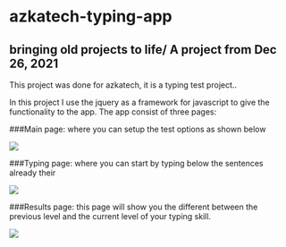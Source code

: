 # azkatech-typing-app

## bringing old projects to life/ A project from Dec 26, 2021

This project was done for azkatech, it is a typing test project..

In this project I use the jquery as a framework for javascript to give the functionality to the app.
The app consist of three pages:

###Main page:
where you can setup the test options as shown below

![]("./src/img/main-page.png")

###Typing page:
where you can start by typing below the sentences already their

![]("./src/img/typing.png")

###Results page:
this page will show you the different between the previous level and the current level of your typing skill.

![]("./src/img/results.png")
